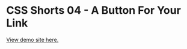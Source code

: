 # CSS Shorts 04 - A Button For Your Link

[View demo site here.](https://webdevtuts.github.io/css_shorts_04_a_button_for_your_link/)

